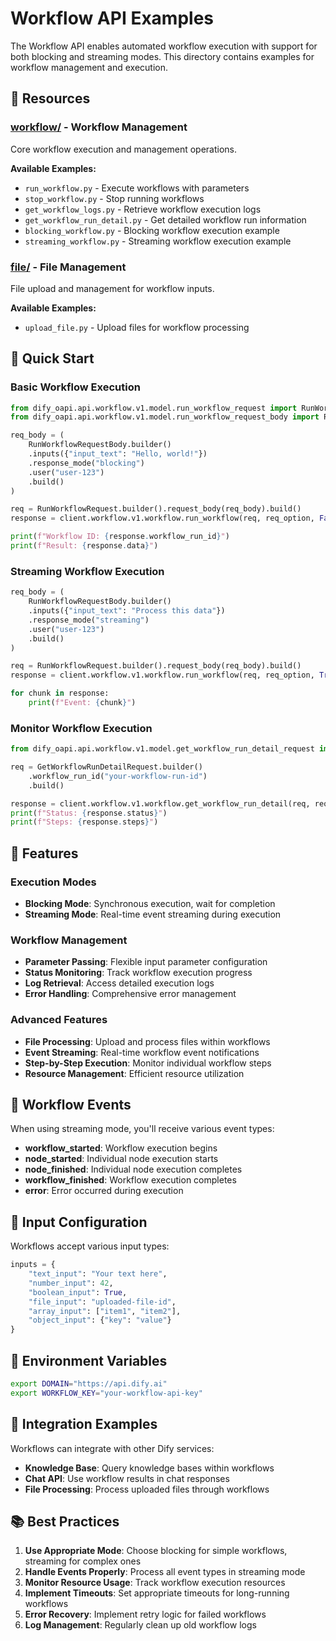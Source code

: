 # Workflow API Examples

The Workflow API enables automated workflow execution with support for both blocking and streaming modes. This directory contains examples for workflow management and execution.

## 📁 Resources

### [workflow/](./workflow/) - Workflow Management
Core workflow execution and management operations.

**Available Examples:**
- `run_workflow.py` - Execute workflows with parameters
- `stop_workflow.py` - Stop running workflows
- `get_workflow_logs.py` - Retrieve workflow execution logs
- `get_workflow_run_detail.py` - Get detailed workflow run information
- `blocking_workflow.py` - Blocking workflow execution example
- `streaming_workflow.py` - Streaming workflow execution example

### [file/](./file/) - File Management
File upload and management for workflow inputs.

**Available Examples:**
- `upload_file.py` - Upload files for workflow processing

## 🚀 Quick Start

### Basic Workflow Execution

```python
from dify_oapi.api.workflow.v1.model.run_workflow_request import RunWorkflowRequest
from dify_oapi.api.workflow.v1.model.run_workflow_request_body import RunWorkflowRequestBody

req_body = (
    RunWorkflowRequestBody.builder()
    .inputs({"input_text": "Hello, world!"})
    .response_mode("blocking")
    .user("user-123")
    .build()
)

req = RunWorkflowRequest.builder().request_body(req_body).build()
response = client.workflow.v1.workflow.run_workflow(req, req_option, False)

print(f"Workflow ID: {response.workflow_run_id}")
print(f"Result: {response.data}")
```

### Streaming Workflow Execution

```python
req_body = (
    RunWorkflowRequestBody.builder()
    .inputs({"input_text": "Process this data"})
    .response_mode("streaming")
    .user("user-123")
    .build()
)

req = RunWorkflowRequest.builder().request_body(req_body).build()
response = client.workflow.v1.workflow.run_workflow(req, req_option, True)

for chunk in response:
    print(f"Event: {chunk}")
```

### Monitor Workflow Execution

```python
from dify_oapi.api.workflow.v1.model.get_workflow_run_detail_request import GetWorkflowRunDetailRequest

req = GetWorkflowRunDetailRequest.builder()
    .workflow_run_id("your-workflow-run-id")
    .build()

response = client.workflow.v1.workflow.get_workflow_run_detail(req, req_option)
print(f"Status: {response.status}")
print(f"Steps: {response.steps}")
```

## 🔧 Features

### Execution Modes
- **Blocking Mode**: Synchronous execution, wait for completion
- **Streaming Mode**: Real-time event streaming during execution

### Workflow Management
- **Parameter Passing**: Flexible input parameter configuration
- **Status Monitoring**: Track workflow execution progress
- **Log Retrieval**: Access detailed execution logs
- **Error Handling**: Comprehensive error management

### Advanced Features
- **File Processing**: Upload and process files within workflows
- **Event Streaming**: Real-time workflow event notifications
- **Step-by-Step Execution**: Monitor individual workflow steps
- **Resource Management**: Efficient resource utilization

## 📖 Workflow Events

When using streaming mode, you'll receive various event types:

- **workflow_started**: Workflow execution begins
- **node_started**: Individual node execution starts
- **node_finished**: Individual node execution completes
- **workflow_finished**: Workflow execution completes
- **error**: Error occurred during execution

## 🔧 Input Configuration

Workflows accept various input types:

```python
inputs = {
    "text_input": "Your text here",
    "number_input": 42,
    "boolean_input": True,
    "file_input": "uploaded-file-id",
    "array_input": ["item1", "item2"],
    "object_input": {"key": "value"}
}
```

## 📖 Environment Variables

```bash
export DOMAIN="https://api.dify.ai"
export WORKFLOW_KEY="your-workflow-api-key"
```

## 🔗 Integration Examples

Workflows can integrate with other Dify services:

- **Knowledge Base**: Query knowledge bases within workflows
- **Chat API**: Use workflow results in chat responses
- **File Processing**: Process uploaded files through workflows

## 📚 Best Practices

1. **Use Appropriate Mode**: Choose blocking for simple workflows, streaming for complex ones
2. **Handle Events Properly**: Process all event types in streaming mode
3. **Monitor Resource Usage**: Track workflow execution resources
4. **Implement Timeouts**: Set appropriate timeouts for long-running workflows
5. **Error Recovery**: Implement retry logic for failed workflows
6. **Log Management**: Regularly clean up old workflow logs
